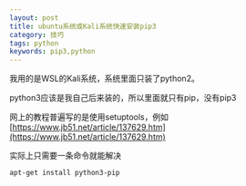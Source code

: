 ```yaml
---
layout: post
title: ubuntu系统或Kali系统快速安装pip3
category: 技巧
tags: python
keywords: pip3,python
---
```


我用的是WSL的Kali系统，系统里面只装了python2。  

python3应该是我自己后来装的，所以里面就只有pip，没有pip3

网上的教程普遍写的是使用setuptools，例如[https://www.jb51.net/article/137629.htm](https://www.jb51.net/article/137629.htm)  

实际上只需要一条命令就能解决

```bash
apt-get install python3-pip
```